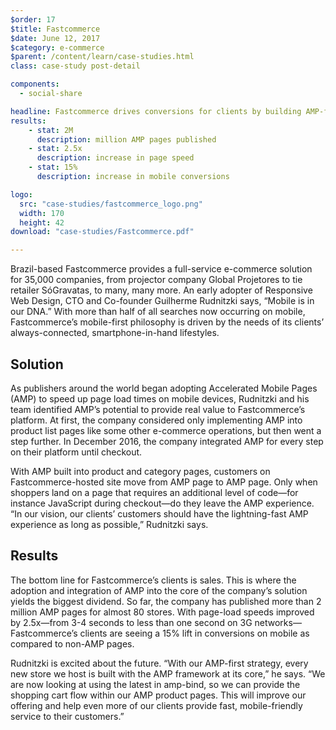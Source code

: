 ```yaml
---
$order: 17
$title: Fastcommerce
$date: June 12, 2017
$category: e-commerce
$parent: /content/learn/case-studies.html
class: case-study post-detail

components:
  - social-share

headline: Fastcommerce drives conversions for clients by building AMP-first
results:
    - stat: 2M
      description: million AMP pages published
    - stat: 2.5x
      description: increase in page speed
    - stat: 15%
      description: increase in mobile conversions

logo:
  src: "case-studies/fastcommerce_logo.png"
  width: 170
  height: 42
download: "case-studies/Fastcommerce.pdf"

---
```


<div class="img-right">
    <amp-img width="380" height="739" layout="responsive" src="/static/img/case-studies/fastcomm1.png"></amp-img>
</div>

Brazil-based Fastcommerce provides a full-service e-commerce solution for 35,000 companies, from projector company Global Projetores to tie retailer SóGravatas, to many, many more. An early adopter of Responsive Web Design, CTO and Co-founder Guilherme Rudnitzki says, “Mobile is in our DNA.” With more than half of all searches now occurring on mobile, Fastcommerce’s mobile-first philosophy is driven by the needs of its clients’ always-connected, smartphone-in-hand lifestyles.

## Solution

As publishers around the world began adopting Accelerated Mobile Pages (AMP) to speed up page load times on mobile devices, Rudnitzki and his team identified AMP’s potential to provide real value to Fastcommerce’s platform. At first, the company considered only implementing AMP into product list pages like some other e-commerce operations, but then went a step further. In December 2016, the company integrated AMP for every step on their platform until checkout.
 
With AMP built into product and category pages, customers on Fastcommerce-hosted site move from AMP page to AMP page. Only when shoppers land on a page that requires an additional level of code—for instance JavaScript during checkout—do they leave the AMP experience. “In our vision, our clients’ customers should have the lightning-fast AMP experience as long as possible,” Rudnitzki says.


<div class="img-left">
    <amp-img width="380" height="739" layout="responsive" src="/static/img/case-studies/fastcomm2.png"></amp-img>
</div>

## Results

The bottom line for Fastcommerce’s clients is sales. This is where the adoption and integration of AMP into the core of the company’s solution yields the biggest dividend. So far, the company has published more than 2 million AMP pages for almost 80 stores. With page-load speeds improved by 2.5x—from 3-4 seconds to less than one second on 3G networks—
Fastcommerce’s clients are seeing a 15% lift in conversions on mobile as compared to non-AMP pages. 
 
Rudnitzki is excited about the future. “With our AMP-first strategy, every new store we host is built with the AMP framework at its core,” he says. “We are now looking at using the latest in amp-bind, so we can provide the shopping cart flow within our AMP product pages. This will improve our offering and help even more of our clients provide fast, mobile-friendly service to their customers.”

